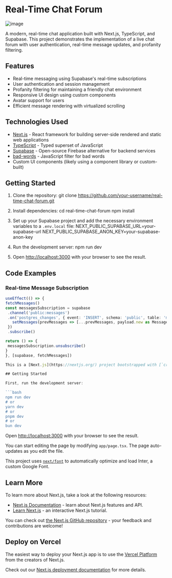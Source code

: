 # Real-Time Chat Forum

![image](https://github.com/user-attachments/assets/54d73060-4e47-42c0-a550-710134963b2e)


A modern, real-time chat application built with Next.js, TypeScript, and Supabase. This project demonstrates the implementation of a live chat forum with user authentication, real-time message updates, and profanity filtering.

## Features

- Real-time messaging using Supabase's real-time subscriptions
- User authentication and session management
- Profanity filtering for maintaining a friendly chat environment
- Responsive UI design using custom components
- Avatar support for users
- Efficient message rendering with virtualized scrolling

## Technologies Used

- [Next.js](https://nextjs.org/) - React framework for building server-side rendered and static web applications
- [TypeScript](https://www.typescriptlang.org/) - Typed superset of JavaScript
- [Supabase](https://supabase.io/) - Open-source Firebase alternative for backend services
- [bad-words](https://github.com/web-mech/badwords) - JavaScript filter for bad words
- Custom UI components (likely using a component library or custom-built)

## Getting Started

1. Clone the repository:
git clone https://github.com/your-username/real-time-chat-forum.git


2. Install dependencies:
cd real-time-chat-forum npm install


3. Set up your Supabase project and add the necessary environment variables to a `.env.local` file:
NEXT_PUBLIC_SUPABASE_URL=your-supabase-url NEXT_PUBLIC_SUPABASE_ANON_KEY=your-supabase-anon-key


4. Run the development server:
npm run dev


5. Open [http://localhost:3000](http://localhost:3000) with your browser to see the result.

## Code Examples

### Real-time Message Subscription

```typescript
useEffect(() => {
fetchMessages()
const messagesSubscription = supabase
 .channel('public:messages')
 .on('postgres_changes', { event: 'INSERT', schema: 'public', table: 'messages' }, payload => {
   setMessages(prevMessages => [...prevMessages, payload.new as Message])
 })
 .subscribe()

return () => {
 messagesSubscription.unsubscribe()
}
}, [supabase, fetchMessages])

This is a [Next.js](https://nextjs.org/) project bootstrapped with [`create-next-app`](https://github.com/vercel/next.js/tree/canary/packages/create-next-app).

## Getting Started

First, run the development server:

```bash
npm run dev
# or
yarn dev
# or
pnpm dev
# or
bun dev
```

Open [http://localhost:3000](http://localhost:3000) with your browser to see the result.

You can start editing the page by modifying `app/page.tsx`. The page auto-updates as you edit the file.

This project uses [`next/font`](https://nextjs.org/docs/basic-features/font-optimization) to automatically optimize and load Inter, a custom Google Font.

## Learn More

To learn more about Next.js, take a look at the following resources:

- [Next.js Documentation](https://nextjs.org/docs) - learn about Next.js features and API.
- [Learn Next.js](https://nextjs.org/learn) - an interactive Next.js tutorial.

You can check out [the Next.js GitHub repository](https://github.com/vercel/next.js/) - your feedback and contributions are welcome!

## Deploy on Vercel

The easiest way to deploy your Next.js app is to use the [Vercel Platform](https://vercel.com/new?utm_medium=default-template&filter=next.js&utm_source=create-next-app&utm_campaign=create-next-app-readme) from the creators of Next.js.

Check out our [Next.js deployment documentation](https://nextjs.org/docs/deployment) for more details.

